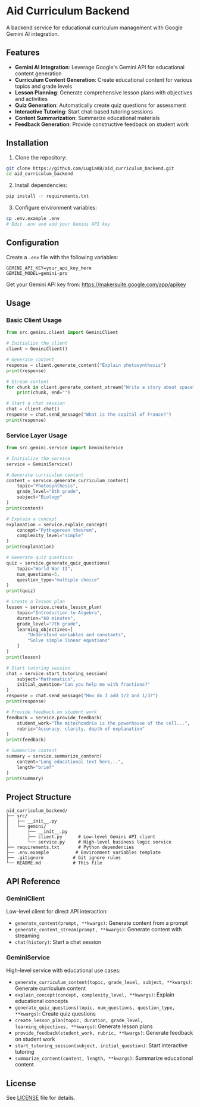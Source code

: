 # Aid Curriculum Backend

A backend service for educational curriculum management with Google Gemini AI integration.

## Features

- **Gemini AI Integration**: Leverage Google's Gemini API for educational content generation
- **Curriculum Content Generation**: Create educational content for various topics and grade levels
- **Lesson Planning**: Generate comprehensive lesson plans with objectives and activities
- **Quiz Generation**: Automatically create quiz questions for assessment
- **Interactive Tutoring**: Start chat-based tutoring sessions
- **Content Summarization**: Summarize educational materials
- **Feedback Generation**: Provide constructive feedback on student work

## Installation

1. Clone the repository:
```bash
git clone https://github.com/LugiaKB/aid_curriculum_backend.git
cd aid_curriculum_backend
```

2. Install dependencies:
```bash
pip install -r requirements.txt
```

3. Configure environment variables:
```bash
cp .env.example .env
# Edit .env and add your Gemini API key
```

## Configuration

Create a `.env` file with the following variables:

```env
GEMINI_API_KEY=your_api_key_here
GEMINI_MODEL=gemini-pro
```

Get your Gemini API key from: https://makersuite.google.com/app/apikey

## Usage

### Basic Client Usage

```python
from src.gemini.client import GeminiClient

# Initialize the client
client = GeminiClient()

# Generate content
response = client.generate_content("Explain photosynthesis")
print(response)

# Stream content
for chunk in client.generate_content_stream("Write a story about space"):
    print(chunk, end="")

# Start a chat session
chat = client.chat()
response = chat.send_message("What is the capital of France?")
print(response)
```

### Service Layer Usage

```python
from src.gemini.service import GeminiService

# Initialize the service
service = GeminiService()

# Generate curriculum content
content = service.generate_curriculum_content(
    topic="Photosynthesis",
    grade_level="8th grade",
    subject="Biology"
)
print(content)

# Explain a concept
explanation = service.explain_concept(
    concept="Pythagorean theorem",
    complexity_level="simple"
)
print(explanation)

# Generate quiz questions
quiz = service.generate_quiz_questions(
    topic="World War II",
    num_questions=5,
    question_type="multiple choice"
)
print(quiz)

# Create a lesson plan
lesson = service.create_lesson_plan(
    topic="Introduction to Algebra",
    duration="60 minutes",
    grade_level="7th grade",
    learning_objectives=[
        "Understand variables and constants",
        "Solve simple linear equations"
    ]
)
print(lesson)

# Start tutoring session
chat = service.start_tutoring_session(
    subject="Mathematics",
    initial_question="Can you help me with fractions?"
)
response = chat.send_message("How do I add 1/2 and 1/3?")
print(response)

# Provide feedback on student work
feedback = service.provide_feedback(
    student_work="The mitochondria is the powerhouse of the cell...",
    rubric="Accuracy, clarity, depth of explanation"
)
print(feedback)

# Summarize content
summary = service.summarize_content(
    content="Long educational text here...",
    length="brief"
)
print(summary)
```

## Project Structure

```
aid_curriculum_backend/
├── src/
│   ├── __init__.py
│   └── gemini/
│       ├── __init__.py
│       ├── client.py      # Low-level Gemini API client
│       └── service.py     # High-level business logic service
├── requirements.txt       # Python dependencies
├── .env.example          # Environment variables template
├── .gitignore           # Git ignore rules
└── README.md            # This file
```

## API Reference

### GeminiClient

Low-level client for direct API interaction:

- `generate_content(prompt, **kwargs)`: Generate content from a prompt
- `generate_content_stream(prompt, **kwargs)`: Generate content with streaming
- `chat(history)`: Start a chat session

### GeminiService

High-level service with educational use cases:

- `generate_curriculum_content(topic, grade_level, subject, **kwargs)`: Generate curriculum content
- `explain_concept(concept, complexity_level, **kwargs)`: Explain educational concepts
- `generate_quiz_questions(topic, num_questions, question_type, **kwargs)`: Create quiz questions
- `create_lesson_plan(topic, duration, grade_level, learning_objectives, **kwargs)`: Generate lesson plans
- `provide_feedback(student_work, rubric, **kwargs)`: Generate feedback on student work
- `start_tutoring_session(subject, initial_question)`: Start interactive tutoring
- `summarize_content(content, length, **kwargs)`: Summarize educational content

## License

See [LICENSE](LICENSE) file for details.